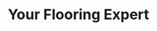 ---
title: "Your Flooring Expert"
url: /greenville/your-flooring-expert/
shop: interior decoration
---